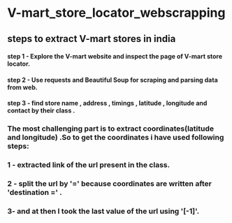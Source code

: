 # V-mart_store_locator_webscrapping

## steps to extract V-mart stores in india

#### step 1 - Explore the V-mart website and inspect the page of V-mart store locator.  
#### step 2 - Use requests and Beautiful Soup for scraping and parsing data from web. 
#### step 3 - find store name , address , timings , latitude , longitude and contact by their class .

### The most challenging part is to extract coordinates(latitude and longitude) .So to get the coordinates i have used following steps:
### 1 - extracted link of the url present in the class.
### 2 - split the url by '=' because coordinates are written after 'destination =' .
### 3- and at then I took the last value of the url using '[-1]'.

